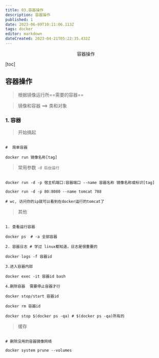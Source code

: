 ```yaml
---
title: 03.容器操作
description: 容器操作
published: 1
date: 2023-06-09T10:11:06.113Z
tags: docker
editor: markdown
dateCreated: 2023-04-21T05:22:35.432Z
---
```


<center>容器操作</center>

[toc]

## 容器操作

> 根据镜像运行所==需要的容器==


> 镜像和容器  ==> 类和对象

### 1. 容器

> 开始搞起

```shell

#  简单容器

docker run 镜像名称[tag]

```

> 常用参数 `-d 后台运行`

```shell

docker run -d -p 宿主机端口:容器端口 --name 容器名称 镜像名称或标识[tag]

docker run -d -p 80:8080 --name tomcat 788

# wc, 访问你的ip就可以看到在docker运行的tomcat了

```

> 其他

```shell

1. 查看运行容器

docker ps  # -a 全部容器 

2. 容器日志 # 学过 linux都知道，日志是很重要的

docker logs -f 容器id

3.进入容器内部

docker exec -it 容器id bash 

4.删除容器  需要停止容器才行

docker stop/start 容器id

docker rm 容器id

docker stop $(docker ps -qa) # $(docker ps -qa)所有的

```

> 缓存

```shell

# 删除没用的容器镜像网络

docker system prune --volumes 

```

